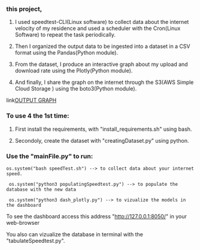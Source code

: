 ### this project, 

1. I used speedtest-CLI(Linux software)  to collect data about the internet velocity of my residence and used a scheduler with the Cron(Linux Software) to repeat the task periodically. 

2. Then I organized the output data to be ingested into a dataset in a CSV format using the Pandas(Python module).

3. From the dataset, I produce an interactive graph about my upload and download rate using the Plotly(Python module). 
 
4. And finally, I share the graph on the internet through the S3(AWS Simple Cloud Storage ) using the boto3(Python module). 

link[OUTPUT GRAPH](http://roberto-server.s3.amazonaws.com/graph.html)

### To use 4 the 1st time:

1. First install the requirements, with "install_requirements.sh" using bash.

2. Secondoly, create the dataset with "creatingDataset.py" using python.


### Use the "mainFile.py" to run:

` os.system("bash speedTest.sh") --> to collect data about your internet speed. `

` os.system("python3 populatingSpeedtest.py") --> to populate the database with the new data` 

` os.system("python3 dash_plotly.py") --> to vizualize the models in the dashboard` 
  
To see the dashboard access this address "http://127.0.0.1:8050/" in your web-browser

You also can vizualize the database in terminal with the "tabulateSpeedtest.py".
